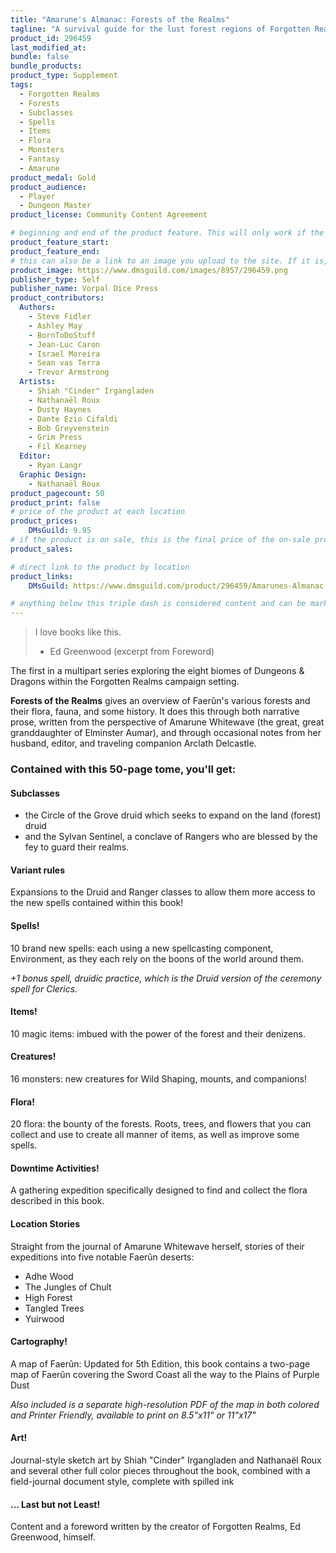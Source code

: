 ```yaml
---
title: "Amarune's Almanac: Forests of the Realms"
tagline: "A survival guide for the lust forest regions of Forgotten Realms"
product_id: 296459
last_modified_at:
bundle: false
bundle_products:
product_type: Supplement
tags:
  - Forgotten Realms
  - Forests
  - Subclasses
  - Spells
  - Items
  - Flora
  - Monsters
  - Fantasy
  - Amarune
product_medal: Gold
product_audience:
  - Player
  - Dungeon Master
product_license: Community Content Agreement

# beginning and end of the product feature. This will only work if the site is updated within several weeks of when the feature is supposed to happen. Making a new post counts as updating.
product_feature_start: 
product_feature_end: 
# this can also be a link to an image you upload to the site. If it is, it must start with a "/" or be a full link
product_image: https://www.dmsguild.com/images/8957/296459.png
publisher_type: Self
publisher_name: Vorpal Dice Press
product_contributors:
  Authors:
    - Steve Fidler
    - Ashley May
    - BornToDoStuff
    - Jean-Luc Caron
    - Israel Moreira
    - Sean vas Terra
    - Trevor Armstrong
  Artists:
    - Shiah "Cinder" Irgangladen
    - Nathanaël Roux
    - Dusty Haynes
    - Dante Ezio Cifaldi
    - Bob Greyvenstein
    - Grim Press
    - Fil Kearney
  Editor:
    - Ryan Langr
  Graphic Design:
    - Nathanaël Roux
product_pagecount: 50
product_print: false
# price of the product at each location
product_prices:
    DMsGuild: 9.95
# if the product is on sale, this is the final price of the on-sale product for each location that it is on sale. The sales % will be calculated and displayed based on the difference between product_prices and product_sales
product_sales:

# direct link to the product by location
product_links:
    DMsGuild: https://www.dmsguild.com/product/296459/Amarunes-Almanac-Forests-of-the-Realms?affiliate_id=1713687&src=VDPWebsite

# anything below this triple dash is considered content and can be markup or html. It should be fully HTML compatible as long as your tags are formatted correctly.
---
```

> I love books like this.
> - Ed Greenwood (excerpt from Foreword)

The first in a multipart series exploring the eight biomes of Dungeons & Dragons within the Forgotten Realms campaign setting.

**Forests of the Realms** gives an overview of Faerûn's various forests and their flora, fauna, and some history. It does this through both narrative prose, written from the perspective of Amarune Whitewave (the great, great granddaughter of Elminster Aumar), and through occasional notes from her husband, editor, and traveling companion Arclath Delcastle.

### Contained with this 50-page tome, you'll get:

#### Subclasses
- the Circle of the Grove druid which seeks to expand on the land (forest) druid
- and the Sylvan Sentinel, a conclave of Rangers who are blessed by the fey to guard their realms.

#### Variant rules
Expansions to the Druid and Ranger classes to allow them more access to the new spells contained within this book!

#### Spells!
10 brand new spells: each using a new spellcasting component, Environment, as they each rely on the boons of the world around them.

*+1 bonus spell, druidic practice, which is the Druid version of the ceremony spell for Clerics.*

#### Items!
10 magic items: imbued with the power of the forest and their denizens.

#### Creatures!
16 monsters: new creatures for Wild Shaping, mounts, and companions!

#### Flora!
20 flora: the bounty of the forests. Roots, trees, and flowers that you can collect and use to create all manner of items, as well as improve some spells.

#### Downtime Activities!
A gathering expedition specifically designed to find and collect the flora described in this book.

#### Location Stories
Straight from the journal of Amarune Whitewave herself, stories of their expeditions into five notable Faerûn deserts:
- Adhe Wood
- The Jungles of Chult
- High Forest
- Tangled Trees
- Yuirwood

#### Cartography!
A map of Faerûn: Updated for 5th Edition, this book contains a two-page map of Faerûn covering the Sword Coast all the way to the Plains of Purple Dust

*Also included is a separate high-resolution PDF of the map in both colored and Printer Friendly, available to print on 8.5"x11" or 11"x17"*

#### Art!
Journal-style sketch art by Shiah "Cinder" Irgangladen and Nathanaël Roux and several other full color pieces throughout the book, combined with a field-journal document style, complete with spilled ink

#### ... Last but not Least!

Content and a foreword written by the creator of Forgotten Realms, Ed Greenwood, himself.